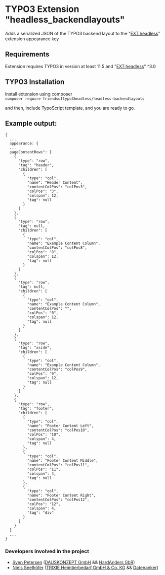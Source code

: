 # TYPO3 Extension "headless_backendlayouts"
Adds a serialized JSON of the TYPO3 backend layout to the "[EXT:headless](https://github.com/TYPO3-Initiatives/headless)" extension appearance key

## Requirements
Extension requires TYPO3 in version at least 11.5 and "[EXT:headless](https://github.com/TYPO3-Initiatives/headless)" ^3.0

## TYPO3 Installation
Install extension using composer\
``composer require friendsoftypo3headless/headless-backendlayouts``

and then, include TypoScript template, and you are ready to go.

## Example output:
```
{
  ...
  appearance: {
  ...
  pageContentRows": [
    {
      "type": "row",
      "tag": "header",
      "children": [
        {
          "type": "col",
          "name": "Header Content",
          "contentColPos": "colPos3",
          "colPos": "3",
          "colspan": 12,
          "tag": null
        }
      ]
    },
    {
      "type": "row",
      "tag": null,
      "children": [
        {
          "type": "col",
          "name": "Example Content Column",
          "contentColPos": "colPos8",
          "colPos": "8",
          "colspan": 12,
          "tag": null
        }
      ]
    },
    {
      "type": "row",
      "tag": null,
      "children": [
        {
          "type": "col",
          "name": "Example Content Column",
          "contentColPos": "",
          "colPos": "0",
          "colspan": 12,
          "tag": null
        }
      ]
    },
    {
      "type": "row",
      "tag": "aside",
      "children": [
        {
          "type": "col",
          "name": "Example Content Column",
          "contentColPos": "colPos9",
          "colPos": "9",
          "colspan": 12,
          "tag": null
        }
      ]
    },
    {
      "type": "row",
      "tag": "footer",
      "children": [
        {
          "type": "col",
          "name": "Footer Content Left",
          "contentColPos": "colPos10",
          "colPos": "10",
          "colspan": 4,
          "tag": null
        },
        {
          "type": "col",
          "name": "Footer Content Middle",
          "contentColPos": "colPos11",
          "colPos": "11",
          "colspan": 4,
          "tag": null
        },
        {
          "type": "col",
          "name": "Footer Content Right",
          "contentColPos": "colPos12",
          "colPos": "12",
          "colspan": 4,
          "tag": "div"
        }
      ]
    }
  ]
  ...
}
```


### Developers involved in the project

- [Sven Petersen](https://github.com/svenpet90) ([DAUSKONZEPT GmbH](https:///www.dauskonzept.de) && [HardAnders GbR](https://www.hardanders.de))
- [Niels Seelhöfer](https://github.com/derseeli) ([TRIXIE Heimtierbedarf GmbH & Co. KG](https://www.trixie.de) && [Datenanker](https://www.datenanker.com))
